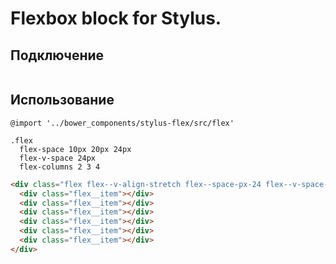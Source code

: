 # Flexbox block for Stylus.

## Подключение

```bash
```

## Использование

```stylus
@import '../bower_components/stylus-flex/src/flex'

.flex
  flex-space 10px 20px 24px
  flex-v-space 24px
  flex-columns 2 3 4
```

```html
<div class="flex flex--v-align-stretch flex--space-px-24 flex--v-space-px-24 flex--columns-3">
  <div class="flex__item"></div>
  <div class="flex__item"></div>
  <div class="flex__item"></div>
  <div class="flex__item"></div>
  <div class="flex__item"></div>
  <div class="flex__item"></div>
</div>
```

